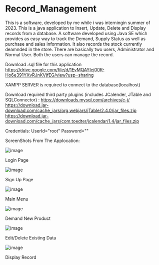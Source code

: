 # Record_Management
This is a software, developed by me while i was interningin summer of 2023. This is a java application to Insert, Update, Delete and Display records from a database.
A software developed using Java SE which provides as easy way to track the Demand, Supply Status as well as purchase and sales information. It also records the stock currently deamnded in the store. There are basically two users, Administrator and Normal User. Both the users can manage the record.

Download .sql file for this application
https://drive.google.com/file/d/1EvMQAYIej00K-Ho6e391YXvRJnKVjfEG/view?usp=sharing

XAMPP SERVER is required to connect to the database(localhost)

Download required third party plugins (includes JCalender, JTable and SQLConnector) :
https://downloads.mysql.com/archives/c-j/
https://download.jar-download.com/cache_jars/org.webjars/jTable/2.4.0/jar_files.zip
https://download.jar-download.com/cache_jars/com.toedter/jcalendar/1.4/jar_files.zip

Credentials:
UserId="root"
Password=""

ScreenShots From The Applocation:

![image](https://github.com/XERXES-OG/Record_Management/assets/95545385/88d20552-e4f7-4f94-b987-b56c0ac7c6c7)

Login Page


![image](https://github.com/XERXES-OG/Record_Management/assets/95545385/d78c3f4b-f399-4839-ba4a-56b97420a1b6)

Sign Up Page


![image](https://github.com/XERXES-OG/Record_Management/assets/95545385/b6ddd7f1-ff7a-4724-81c6-596e3a801fa0)

Main Menu


![image](https://github.com/XERXES-OG/Record_Management/assets/95545385/60a1d266-8882-4eca-bee5-6566b36dd4b0)

Demand New Product


![image](https://github.com/XERXES-OG/Record_Management/assets/95545385/240abdf4-74ba-4c03-a6f9-d51bf4100f53)

Edit/Delete Existing Data


![image](https://github.com/XERXES-OG/Record_Management/assets/95545385/8681a6ec-3925-42fd-a5b0-4a2f628a2f95)

Display Record



